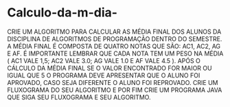 # Calculo-da-m-dia-
CRIE UM ALGORITMO PARA CALCULAR AS MÉDIA FINAL DOS ALUNOS DA DISCIPLINA DE ALGORITMOS DE PROGRAMAÇÃO DENTRO DO SEMESTRE.  A MÉDIA FINAL É COMPOSTA DE QUATRO NOTAS QUE SÃO: AC1, AC2, AG E AF. É IMPORTANTE LEMBRAR QUE CADA NOTA TEM UM PESO NA MÉDIA ( AC1 VALE 1,5; AC2 VALE 3.0; AG VALE 1.0 E AF VALE 4.5 ).  APÓS O CÁLCULO DA MÉDIA FINAL SE O VALOR ENCONTRADO FOR MAIOR OU IGUAL QUE 5 O PROGRAMA DEVE APRESENTAR QUE O ALUNO FOI APROVADO, CASO SEJA DIFERENTE O ALUNO FOI REPROVADO.  CRIE UM FLUXOGRAMA DO SEU ALGORITMO E POR FIM CRIE UM PROGRAMA JAVA QUE SIGA SEU FLUXOGRAMA E SEU ALGORITMO.
